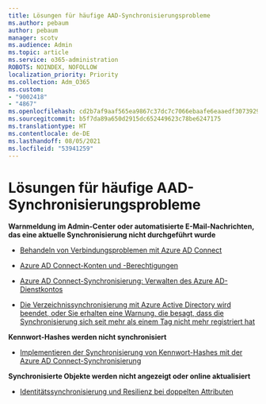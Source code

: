 ```yaml
---
title: Lösungen für häufige AAD-Synchronisierungsprobleme
ms.author: pebaum
author: pebaum
manager: scotv
ms.audience: Admin
ms.topic: article
ms.service: o365-administration
ROBOTS: NOINDEX, NOFOLLOW
localization_priority: Priority
ms.collection: Adm_O365
ms.custom:
- "9002418"
- "4867"
ms.openlocfilehash: cd2b7af9aaf565ea9867c37dc7c7066ebaafe6eaaedf307392919aefc03b11a2
ms.sourcegitcommit: b5f7da89a650d2915dc652449623c78be6247175
ms.translationtype: HT
ms.contentlocale: de-DE
ms.lasthandoff: 08/05/2021
ms.locfileid: "53941259"
---
```

# <a name="solutions-to-common-aad-synchronization-problems"></a>Lösungen für häufige AAD-Synchronisierungsprobleme

**Warnmeldung im Admin-Center oder automatisierte E-Mail-Nachrichten, das eine aktuelle Synchronisierung nicht durchgeführt wurde**

- [Behandeln von Verbindungsproblemen mit Azure AD Connect](https://docs.microsoft.com/azure/active-directory/hybrid/tshoot-connect-connectivity)

- [Azure AD Connect-Konten und -Berechtigungen](https://go.microsoft.com/fwlink/p/?LinkId=820598)

- [Azure AD Connect-Synchronisierung: Verwalten des Azure AD-Dienstkontos](https://docs.microsoft.com/azure/active-directory/hybrid/how-to-connect-azureadaccount)

- [Die Verzeichnissynchronisierung mit Azure Active Directory wird beendet, oder Sie erhalten eine Warnung, die besagt, dass die Synchronisierung sich seit mehr als einem Tag nicht mehr registriert hat](https://support.microsoft.com/help/2882421/directory-synchronization-to-azure-active-directory-stops-or-you-re-warned-that-sync-hasn-t-registered-in-more-than-a-day)
 
**Kennwort-Hashes werden nicht synchronisiert**

- [Implementieren der Synchronisierung von Kennwort-Hashes mit der Azure AD Connect-Synchronisierung](https://docs.microsoft.com/azure/active-directory/hybrid/how-to-connect-password-hash-synchronization)

**Synchronisierte Objekte werden nicht angezeigt oder online aktualisiert**

- [Identitätssynchronisierung und Resilienz bei doppelten Attributen](https://docs.microsoft.com/azure/active-directory/hybrid/how-to-connect-syncservice-duplicate-attribute-resiliency)
